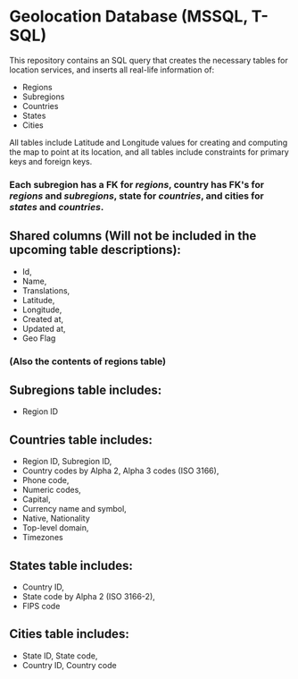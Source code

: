 # Geolocation Database (MSSQL, T-SQL)

This repository contains an SQL query that creates the necessary tables for location services, and inserts all real-life information of:

- Regions
- Subregions
- Countries
- States
- Cities

All tables include Latitude and Longitude values for creating and computing the map to point at its location, and all tables include constraints for primary keys and foreign keys.

### Each **subregion** has a FK for *regions*, **country** has FK's for *regions* and *subregions*, **state** for *countries*, and **cities** for *states* and *countries*. 

## Shared columns (Will not be included in the upcoming table descriptions):
- Id,
- Name,
- Translations,
- Latitude,
- Longitude,
- Created at,
- Updated at,
- Geo Flag

### **(Also the contents of regions table)**

## Subregions table includes:
- Region ID

## Countries table includes: 
- Region ID, Subregion ID,
- Country codes by Alpha 2, Alpha 3 codes (ISO 3166),
- Phone code,
- Numeric codes,
- Capital,
- Currency name and symbol,
- Native, Nationality
- Top-level domain,
- Timezones

## States table includes:
- Country ID,
- State code by Alpha 2 (ISO 3166-2),
- FIPS code

## Cities table includes:
- State ID, State code,
- Country ID, Country code

